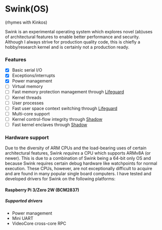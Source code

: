# Swink(OS)
(rhymes with Kinkos)

Swink is an experimental operating system which explores novel (ab)uses of architectural features to enable better performance and security.
Although I always strive for production quality code, this is chiefly a hobby/research kernel and is certainly not a production ready.

### Features
- [x] Basic serial I/O
- [x] Exceptions/interrupts
- [x] Power management
- [ ] Virtual memory
- [ ] Fast memory protection management through [Lifeguard](/docs/watchpoints/lifeguard.md)
- [ ] Kernel threads
- [ ] User processes
- [ ] Fast user space context switching through [Lifeguard](/docs/watchpoints/lifeguard.md)
- [ ] Multi-core support
- [ ] Kernel control-flow integrity through [Shadow](/docs/watchpoints/shadow.md)
- [ ] Fast kernel enclaves through [Shadow](/docs/watchpoints/shadow.md)

### Hardware support
Due to the diversity of ARM CPUs and the load-bearing uses of certain architectural features, Swink *requires* a CPU which supports ARMv8A (or newer).
This is due to a combination of Swink being a 64-bit only OS and because Swink requires certain debug hardware like watchpoints for normal execution.
These CPUs, however, are not exceptionally difficult to acquire and are found in many popular single board computers.
I have tested and developed drivers for Swink on the following platforms:

#### Raspberry Pi 3/Zero 2W (BCM2837)
##### Supported drivers
* Power management 
* Mini UART
* VideoCore cross-core RPC

